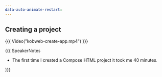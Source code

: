 ```yaml
---
data-auto-animate-restart:
---
```


## Creating a project

{{{ Video("kobweb-create-app.mp4") }}}

{{{ SpeakerNotes
* The first time I created a Compose HTML project it took me 40 minutes.

}}}

